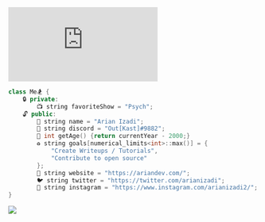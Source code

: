 ![](https://ariandev.com/Github_Assets/GithubCounter/counter.php?page=Profile)

```C++
class Me🏂 {
    🔒 private:
        📺 string favoriteShow = "Psych";
    🔓 public:
        👋 string name = "Arian Izadi";
        👻 string discord = "Out[Kast]#9882";
        🐉 int getAge() {return currentYear - 2000;}
        ♻️ string goals[numerical_limits<int>::max()] = {
            "Create Writeups / Tutorials",
            "Contribute to open source"
        };
        💖 string website = "https://ariandev.com/";
        🐦 string twitter = "https://twitter.com/arianizadi";
        🤳 string instagram = "https://www.instagram.com/arianizadi2/";
}
```

![](https://github-readme-stats.vercel.app/api/top-langs/?username=arianizadi&layout=compact&theme=radical)

<!-- ![](https://github-readme-stats.vercel.app/api?username=arianizadi&count_private=true&show_icons=true&theme=radical) -->

<!-- ![](https://github-profile-trophy.vercel.app/?username=ryo-ma&theme=dracula&column=4) -->
